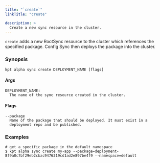 ```yaml
---
title: "`create`"
linkTitle: "create"

description: >
  Create a new sync resource in the cluster.
---
```


<!--mdtogo:Short
    Create a new sync resource in the cluster.
-->

`create` adds a new RootSync resource to the cluster which references
the specified package. Config Sync then deploys the package into the cluster.

### Synopsis

<!--mdtogo:Long-->

```
kpt alpha sync create DEPLOYMENT_NAME [flags]
```

#### Args

```
DEPLOYMENT_NAME:
  The name of the sync resource created in the cluster.
```

#### Flags

```
--package
  Name of the package that should be deployed. It must exist in a
  deployment repo and be published.
```

<!--mdtogo-->

### Examples

<!--mdtogo:Examples-->

```shell
# get a specific package in the default namespace
$ kpt alpha sync create my-app --package=deployment-8f9a0c7bf29eb2cbac9476319cd1ad2e897be4f9 --namespace=default
```

<!--mdtogo-->